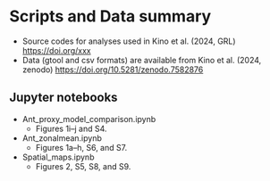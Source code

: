 # Scripts and Data summary
- Source codes for analyses used in Kino et al. (2024, GRL) https://doi.org/xxx
- Data (gtool and csv formats) are available from Kino et al. (2024, zenodo) https://doi.org/10.5281/zenodo.7582876

## Jupyter notebooks
- Ant_proxy_model_comparison.ipynb
    - Figures 1i–j and S4.
- Ant_zonalmean.ipynb
    - Figures 1a–h, S6, and S7.
- Spatial_maps.ipynb
    - Figures 2, S5, S8, and S9.
